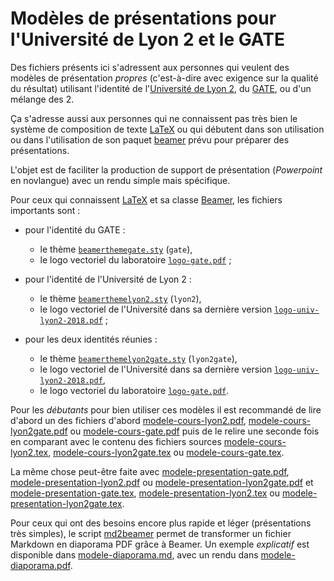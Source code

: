 # Modèles de présentations pour l'Université de Lyon 2 et le GATE

Des fichiers présents ici s'adressent aux personnes qui veulent des modèles de
présentation *propres* (c'est-à-dire avec exigence sur la qualité du résultat)
utilisant l'identité de l'[Université de Lyon 2](https://www.univ-lyon2.fr), du
[GATE](https://www.gate.cnrs.fr), ou d'un mélange des 2.

Ça s'adresse aussi aux personnes qui ne connaissent pas très bien le système
de composition de texte [LaTeX](https://www.latex-project.org) ou qui débutent
dans son utilisation ou dans l'utilisation de son paquet
[beamer](https://github.com/josephwright/beamer) prévu pour préparer des
présentations.

L'objet est de faciliter la production de support de présentation
(*Powerpoint* en novlangue) avec un rendu simple mais spécifique.

Pour ceux qui connaissent [LaTeX](http://www.latex-project.org) et sa classe
[Beamer](https://github.com/josephwright/beamer), les fichiers importants sont :

- pour l'identité du GATE :
    - le thème [`beamerthemegate.sty`](etc/beamerthemegate.sty) (`gate`),
    - le logo vectoriel du laboratoire [`logo-gate.pdf`](img/logo-gate.pdf) ;
    
- pour l'identité de l'Université de Lyon 2 :
    - le thème [`beamerthemelyon2.sty`](etc/beamerthemelyon2.sty) (`lyon2`),
    - le logo vectoriel de l'Université dans sa dernière version [`logo-univ-lyon2-2018.pdf`](img/logo-univ-lyon2-2018.pdf) ;

- pour les deux identités réunies :
    - le thème [`beamerthemelyon2gate.sty`](etc/beamerthemelyon2gate.sty) (`lyon2gate`),
    - le logo vectoriel de l'Université dans sa dernière version [`logo-univ-lyon2-2018.pdf`](img/logo-univ-lyon2-2018.pdf),
    - le logo vectoriel du laboratoire [`logo-gate.pdf`](img/logo-gate.pdf).

Pour les *débutants* pour bien utiliser ces modèles il est recommandé de lire
d'abord un des fichiers d'abord
[modele-cours-lyon2.pdf](modele-cours-lyon2.pdf),
[modele-cours-lyon2gate.pdf](modele-cours-lyon2gate.pdf) ou
[modele-cours-gate.pdf](modele-cours-gate.pdf) puis de le relire une seconde
fois en comparant avec le contenu des fichiers sources
[modele-cours-lyon2.tex](modele-cours-lyon2.tex),
[modele-cours-lyon2gate.tex](modele-cours-lyon2gate.tex) ou
[modele-cours-gate.tex](modele-cours-gate.tex).

La même chose peut-être faite avec
[modele-presentation-gate.pdf](modele-presentation-gate.pdf),
[modele-presentation-lyon2.pdf](modele-presentation-lyon2.pdf) ou
[modele-presentation-lyon2gate.pdf](modele-presentation-lyon2gate.pdf) et
[modele-presentation-gate.tex](modele-presentation-gate.tex),
[modele-presentation-lyon2.tex](modele-presentation-lyon2.tex) ou
[modele-presentation-lyon2gate.tex](modele-presentation-lyon2gate.tex).

Pour ceux qui ont des besoins encore plus rapide et léger (présentations très
simples), le script [md2beamer](bin/md2beamer) permet de transformer un
fichier Markdown en diaporama PDF grâce à Beamer. Un exemple *explicatif* est
disponible dans [modele-diaporama.md](modele-diaporama.md), avec un rendu dans
[modele-diaporama.pdf](modele-diaporama.pdf).
